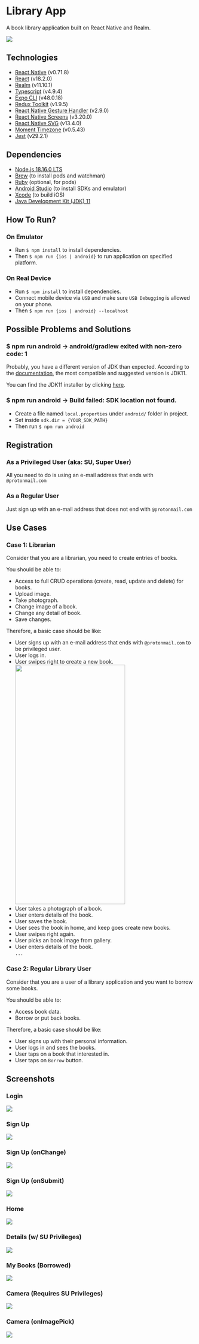 # Library App

A book library application built on React Native and Realm.

<img src="./docs/screenshots/libraryapp_home_new.png" />

## Technologies

- <a href="https://reactnative.dev/">React Native</a> (v0.71.8)
- <a href="https://react.dev/">React</a> (v18.2.0)
- <a href="https://www.mongodb.com/docs/realm/sdk/react-native/">Realm</a> (v11.10.1)
- <a href="https://www.typescriptlang.org/">Typescript</a> (v4.9.4)
- <a href="https://expo.dev/">Expo CLI</a> (v48.0.18)
- <a href="https://redux-toolkit.js.org/">Redux Toolkit</a> (v1.9.5)
- <a href="https://github.com/software-mansion/react-native-gesture-handler">React Native Gesture Handler</a> (v2.9.0)
- <a href="https://github.com/software-mansion/react-native-screens">React Native Screens</a> (v3.20.0)
- <a href="https://github.com/software-mansion/react-native-svg">React Native SVG</a> (v13.4.0)
- <a href="https://www.npmjs.com/package/moment-timezone">Moment Timezone</a> (v0.5.43)
- <a href="https://jestjs.io/">Jest</a> (v29.2.1)

## Dependencies

- <a href="https://nodejs.org/en">Node.js 18.16.0 LTS</a>
- <a href="https://brew.sh/">Brew</a> (to install pods and watchman)
- <a href="https://www.ruby-lang.org/en/">Ruby</a> (optional, for pods)
- <a href="https://developer.android.com/studio">Android Studio</a> (to install SDKs and emulator)
- <a href="https://developer.apple.com/xcode/">Xcode</a> (to build iOS)
- <a href="https://www.oracle.com/tr/java/technologies/javase/jdk11-archive-downloads.html">Java Development Kit (JDK) 11</a>

## How To Run?

### On Emulator

- Run `$ npm install` to install dependencies.
- Then `$ npm run {ios | android}` to run application on specified platform.

### On Real Device

- Run `$ npm install` to install dependencies.
- Connect mobile device via `USB` and make sure `USB Debugging` is allowed on your phone.
- Then `$ npm run {ios | android} --localhost`

## Possible Problems and Solutions

### $ npm run android → android/gradlew exited with non-zero code: 1

Probably, you have a different version of JDK than expected. According to the <a href="https://reactnative.dev/docs/environment-setup?guide=native&platform=android">documentation</a>, the most compatible and suggested version is JDK11.

You can find the JDK11 installer by clicking <a href="https://www.oracle.com/tr/java/technologies/javase/jdk11-archive-downloads.html">here</a>.

### $ npm run android → Build failed: SDK location not found.

- Create a file named `local.properties` under `android/` folder in project.
- Set inside `sdk.dir = {YOUR_SDK_PATH}`
- Then run `$ npm run android`

## Registration

### As a Privileged User (aka: SU, Super User)

All you need to do is using an e-mail address that ends with `@protonmail.com`

### As a Regular User

Just sign up with an e-mail address that does not end with `@protonmail.com`

## Use Cases

### Case 1: Librarian

Consider that you are a librarian, you need to create entries of books. <br />

You should be able to:

- Access to full CRUD operations (create, read, update and delete) for books.
- Upload image.
- Take photograph.
- Change image of a book.
- Change any detail of book.
- Save changes.

Therefore, a basic case should be like:

- User signs up with an e-mail address that ends with `@protonmail.com` to be privileged user.
- User logs in.
- User swipes right to create a new book. <br />
  <img src="./docs/gifs/swipe_right.gif" width="294.5" height="639">
- User takes a photograph of a book.
- User enters details of the book.
- User saves the book.
- User sees the book in home, and keep goes create new books.
- User swipes right again.
- User picks an book image from gallery.
- User enters details of the book. <br />
  `...`

### Case 2: Regular Library User

Consider that you are a user of a library application and you want to borrow some books.

You should be able to:

- Access book data.
- Borrow or put back books.

Therefore, a basic case should be like:

- User signs up with their personal information.
- User logs in and sees the books.
- User taps on a book that interested in.
- User taps on `Borrow` button.

## Screenshots

### Login

<img src="./docs/screenshots/libraryapp_login.png" />

### Sign Up

<img src="./docs/screenshots/libraryapp_signup.png" />

### Sign Up (onChange)

<img src="./docs/screenshots/libraryapp_signup_event.png" />

### Sign Up (onSubmit)

<img src="./docs/screenshots/libraryapp_signup_event2.png" />

### Home

<img src="./docs/screenshots/libraryapp_home_fixed_new.png" />

### Details (w/ SU Privileges)

<img src="./docs/screenshots/libraryapp_details_su.png" />

### My Books (Borrowed)

<img src="./docs/screenshots/libraryapp_mybooks_fixed.png" />

### Camera (Requires SU Privileges)

<img src="./docs/screenshots/libraryapp_camera.png" />

### Camera (onImagePick)

<img src="./docs/screenshots/libraryapp_onimagepick.png" />
